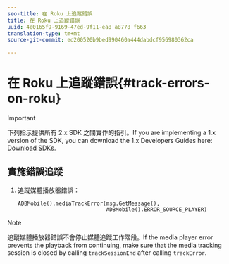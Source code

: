 ```yaml
---
seo-title: 在 Roku 上追蹤錯誤
title: 在 Roku 上追蹤錯誤
uuid: 4e0165f9-9169-47ed-9f11-ea8 a8778 f663
translation-type: tm+mt
source-git-commit: ed200520b9bed990460a444dabdcf956980362ca

---
```



# 在 Roku 上追蹤錯誤{#track-errors-on-roku}

>[!IMPORTANT]
>
>下列指示提供所有 2.x SDK 之間實作的指引。If you are implementing a 1.x version of the SDK, you can download the 1.x Developers Guides here: [Download SDKs.](../../sdk-implement/download-sdks.md)

## 實施錯誤追蹤

1. 追蹤媒體播放器錯誤：

   ```
   ADBMobile().mediaTrackError(msg.GetMessage(), 
                               ADBMobile().ERROR_SOURCE_PLAYER)
   ```

>[!NOTE]
>
>追蹤媒體播放器錯誤不會停止媒體追蹤工作階段。If the media player error prevents the playback from continuing, make sure that the media tracking session is closed by calling `trackSessionEnd` after calling `trackError`.

